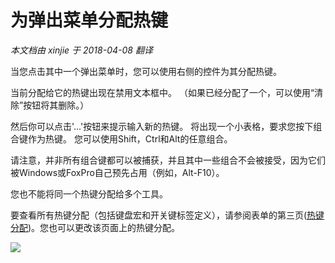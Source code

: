 为弹出菜单分配热键
===
_本文档由 xinjie 于 2018-04-08 翻译_

当您点击其中一个弹出菜单时，您可以使用右侧的控件为其分配热键。

当前分配给它的热键出现在禁用文本框中。 （如果已经分配了一个，可以使用“清除”按钮将其删除。）

然后你可以点击'...'按钮来提示输入新的热键。 将出现一个小表格，要求您按下组合键作为热键。 您可以使用Shift，Ctrl和Alt的任意组合。

请注意，并非所有组合键都可以被捕获，并且其中一些组合不会被接受，因为它们被Windows或FoxPro自己预先占用（例如，Alt-F10）。

您也不能将同一个热键分配给多个工具。

要查看所有热键分配（包括键盘宏和开关键标签定义），请参阅表单的第三页([热键分配](Thor-Hot-Key-List))。您也可以更改该页面上的热键分配。

![](Images/Thor_Assigning_hot_keys.png)

